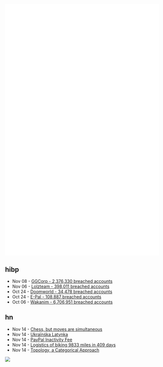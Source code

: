 ![Metrics](https://raw.githubusercontent.com/phixion/phixion/master/metrics.svg)

## hibp

<!--
for https://github.com/phixion/phixion/blob/main/.github/workflows/feeds.yml
-->
<!--START_SECTION:haveibeenpwnd-->
- Nov 08 - [GGCorp - 2,376,330 breached accounts](https://haveibeenpwned.com/PwnedWebsites#GGCorp)
- Nov 06 - [Lolzteam - 398,011 breached accounts](https://haveibeenpwned.com/PwnedWebsites#Lolzteam)
- Oct 24 - [Doomworld - 34,478 breached accounts](https://haveibeenpwned.com/PwnedWebsites#Doomworld)
- Oct 24 - [E-Pal - 108,887 breached accounts](https://haveibeenpwned.com/PwnedWebsites#EPal)
- Oct 06 - [Wakanim - 6,706,951 breached accounts](https://haveibeenpwned.com/PwnedWebsites#Wakanim)
<!--END_SECTION:haveibeenpwnd-->

## hn

<!--
for https://github.com/phixion/phixion/blob/main/.github/workflows/feeds.yml
-->
<!--START_SECTION:hn-->
- Nov 14 - [Chess, but moves are simultaneous](https://chess2.fun)
- Nov 14 - [Ukraïnśka Latynka](https://github.com/paiv/latynka)
- Nov 14 - [PayPal Inactivity Fee](https://www.paypal.com/re/smarthelp/article/what-is-the-inactivity-fee-(eu-countries)-faq4427)
- Nov 14 - [Logistics of biking 9833 miles in 409 days](https://www.peterispedaling.com/blog/wrap-up-trip-logistics)
- Nov 14 - [Topology, a Categorical Approach](https://topology.mitpress.mit.edu/)
<!--END_SECTION:hn-->

<!--
for https://yhype.me
-->
![](https://hit.yhype.me/github/profile?user_id=13013670)
